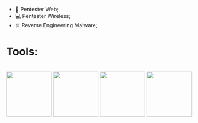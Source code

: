 - 🏴 Pentester Web;
- 💻 Pentester Wireless;
- ☠️ Reverse Engineering Malware;
  
<h1>Tools:</h1>

<div style="display: inline_block"><br>
<img align="center" height="120" width="120" src="https://cdn.jsdelivr.net/gh/devicons/devicon/icons/cplusplus/cplusplus-original.svg" />
<img align="center" height="120" width="120" src="https://cdn.jsdelivr.net/gh/devicons/devicon/icons/csharp/csharp-original.svg">
<img align="center" height="120" width="120" src="https://cdn.jsdelivr.net/gh/devicons/devicon/icons/python/python-original.svg" />
<img align="center" height="120" width="120" src="https://cdn.jsdelivr.net/gh/devicons/devicon/icons/php/php-original.svg" />
</div>
